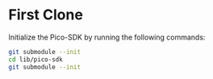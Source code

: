 # First Clone
Initialize the Pico-SDK by running the following commands:
```bash
git submodule --init
cd lib/pico-sdk
git submodule --init
```